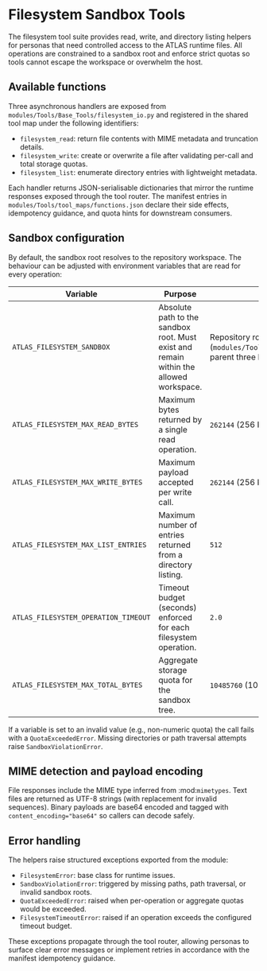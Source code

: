 # Filesystem Sandbox Tools

The filesystem tool suite provides read, write, and directory listing helpers for
personas that need controlled access to the ATLAS runtime files. All operations
are constrained to a sandbox root and enforce strict quotas so tools cannot
escape the workspace or overwhelm the host.

## Available functions

Three asynchronous handlers are exposed from
`modules/Tools/Base_Tools/filesystem_io.py` and registered in the shared tool
map under the following identifiers:

- `filesystem_read`: return file contents with MIME metadata and truncation
  details.
- `filesystem_write`: create or overwrite a file after validating per-call and
  total storage quotas.
- `filesystem_list`: enumerate directory entries with lightweight metadata.

Each handler returns JSON-serialisable dictionaries that mirror the runtime
responses exposed through the tool router. The manifest entries in
`modules/Tools/tool_maps/functions.json` declare their side effects, idempotency
guidance, and quota hints for downstream consumers.

## Sandbox configuration

By default, the sandbox root resolves to the repository workspace. The
behaviour can be adjusted with environment variables that are read for every
operation:

| Variable | Purpose | Default |
| --- | --- | --- |
| `ATLAS_FILESYSTEM_SANDBOX` | Absolute path to the sandbox root. Must exist and remain within the allowed workspace. | Repository root (`modules/Tools/Base_Tools/filesystem_io.py` parent three levels up). |
| `ATLAS_FILESYSTEM_MAX_READ_BYTES` | Maximum bytes returned by a single read operation. | `262144` (256 KiB) |
| `ATLAS_FILESYSTEM_MAX_WRITE_BYTES` | Maximum payload accepted per write call. | `262144` (256 KiB) |
| `ATLAS_FILESYSTEM_MAX_LIST_ENTRIES` | Maximum number of entries returned from a directory listing. | `512` |
| `ATLAS_FILESYSTEM_OPERATION_TIMEOUT` | Timeout budget (seconds) enforced for each filesystem operation. | `2.0` |
| `ATLAS_FILESYSTEM_MAX_TOTAL_BYTES` | Aggregate storage quota for the sandbox tree. | `10485760` (10 MiB) |

If a variable is set to an invalid value (e.g., non-numeric quota) the call
fails with a `QuotaExceededError`. Missing directories or path traversal
attempts raise `SandboxViolationError`.

## MIME detection and payload encoding

File responses include the MIME type inferred from :mod:`mimetypes`. Text files
are returned as UTF-8 strings (with replacement for invalid sequences). Binary
payloads are base64 encoded and tagged with `content_encoding="base64"` so
callers can decode safely.

## Error handling

The helpers raise structured exceptions exported from the module:

- `FilesystemError`: base class for runtime issues.
- `SandboxViolationError`: triggered by missing paths, path traversal, or
  invalid sandbox roots.
- `QuotaExceededError`: raised when per-operation or aggregate quotas would be
  exceeded.
- `FilesystemTimeoutError`: raised if an operation exceeds the configured
  timeout budget.

These exceptions propagate through the tool router, allowing personas to surface
clear error messages or implement retries in accordance with the manifest
idempotency guidance.

